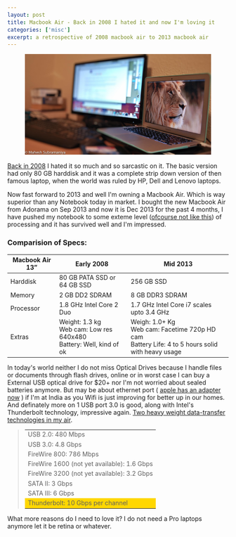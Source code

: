 ```yaml
---
layout: post
title: Macbook Air - Back in 2008 I hated it and now I'm loving it
categories: ['misc']
excerpt: a retrospective of 2008 macbook air to 2013 macbook air
---
```


<figure>
	<img src="/images/2013/macbook-air-2013-1.jpg" alt="Macbook Air 13 2013"> 
</figure>

[Back in 2008](/article/why-you-wont-love-macbook-air.html) I hated it so much and so sarcastic on it. The basic version had only 80 GB harddisk and it was a complete strip down version of then famous laptop, when the world was ruled by HP, Dell and Lenovo laptops.

Now fast forward to 2013 and well I'm owning a Macbook Air. Which is way superior than any Notebook today in market. I bought the new Macbook Air from Adorama on <time>Sep 2013</time> and now it is <time>Dec 2013</time> for the past 4 months, I have pushed my notebook to some exteme level  ([ofcourse not like this](http://cnettv.cnet.com/new-macbook-air-torture-test-always/9742-1_53-50128386.html)) of processing and it has survived well and I'm impressed.


### Comparision of Specs:
<table>
<thead>
<tr>
<th>Macbook Air 13”</th>
<th>Early 2008</th>
<th>Mid 2013</th>
</tr>
</thead>
<tbody>
<tr>
<td>Harddisk</td>
<td>80 GB PATA SSD or 64 GB SSD</td>
<td>256 GB SSD</td>
</tr>
<tr>
<td>Memory</td>
<td>2 GB DD2 SDRAM</td>
<td>8 GB DDR3 SDRAM</td>
</tr>
<tr>
<td>Processor</td>
<td>1.8 GHz Intel Core 2 Duo</td>
<td>1.7 GHz Intel Core i7 scales upto 3.4 GHz</td>
</tr>
<tr>
<td>Extras</td>
<td>Weight: 1.3 kg<br/>
Web cam: Low res 640x480<br/>
Battery: Well, kind of ok
</td>
<td>
Weigh: 1.0+ Kg<br/>
Web cam: Facetime 720p HD cam <br/>
Battery Life: 4 to 5 hours solid with heavy usage
</td>
</tr>
</tbody>
</table>

In today's world neither I do not miss Optical Drives because I handle files or documents through flash drives, online or in worst case I can buy a External USB optical drive for $20+ nor I'm not worried about sealed batteries anymore. But may be about ethernet port ( [apple has an adapter now](http://store.apple.com/us/product/MD463ZM/A/thunderbolt-to-gigabit-ethernet-adapter) ) if I'm at India as you Wifi is just improving for better up in our homes. And definately more on 1 USB port 3.0 is good, along with Intel's Thunderbolt technology, impressive again. [Two heavy weight data-transfer technologies in my air](http://macs.about.com/od/faq1/f/What-Is-Thunderbolt-High-Speed-I-O.htm).

<blockquote>
<TABLE>

<tr><td>USB 2.0: 480 Mbps</td></tr>
<tr><td>USB 3.0: 4.8 Gbps</td></tr>
<tr><td>FireWire 800: 786 Mbps</td></tr>
<tr><td>FireWire 1600 (not yet available): 1.6 Gbps</td></tr>
<tr><td>FireWire 3200 (not yet available): 3.2 Gbps</td></tr>
<tr><td>SATA II: 3 Gbps</td></tr>
<tr><td>SATA III: 6 Gbps</td></tr>
<tr style="background-color:gold;"><td>Thunderbolt: 10 Gbps per channel</td></tr>
</TABLE>
</blockquote>


What more reasons do I need to love it?  I do not need a Pro laptops anymore let it be retina or whatever.